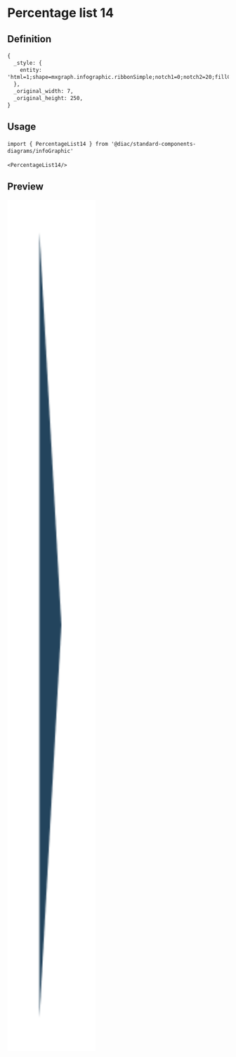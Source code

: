 # Percentage list 14

## Definition

```
{
  _style: { 
    entity: 'html=1;shape=mxgraph.infographic.ribbonSimple;notch1=0;notch2=20;fillColor=#23445D;strokeColor=none;align=left;verticalAlign=middle;fontColor=#ffffff;fontSize=18;spacingLeft=10;fontStyle=1;shadow=0;',
  },
  _original_width: 7,
  _original_height: 250,
}
```

## Usage

```
import { PercentageList14 } from '@diac/standard-components-diagrams/infoGraphic'

<PercentageList14/>
```

## Preview

<img src="./percentage-list-14.png" width="200"/>
